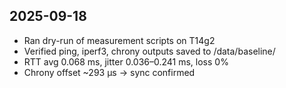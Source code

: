 ## 2025-09-18

- Ran dry-run of measurement scripts on T14g2
- Verified ping, iperf3, chrony outputs saved to /data/baseline/
- RTT avg 0.068 ms, jitter 0.036–0.241 ms, loss 0%
- Chrony offset ~293 µs → sync confirmed